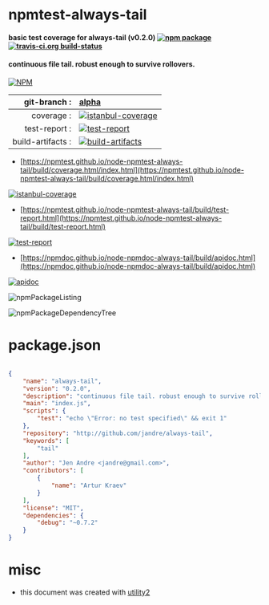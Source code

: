 # npmtest-always-tail

#### basic test coverage for  always-tail (v0.2.0)  [![npm package](https://img.shields.io/npm/v/npmtest-always-tail.svg?style=flat-square)](https://www.npmjs.org/package/npmtest-always-tail) [![travis-ci.org build-status](https://api.travis-ci.org/npmtest/node-npmtest-always-tail.svg)](https://travis-ci.org/npmtest/node-npmtest-always-tail)

#### continuous file tail. robust enough to survive rollovers.

[![NPM](https://nodei.co/npm/always-tail.png?downloads=true&downloadRank=true&stars=true)](https://www.npmjs.com/package/always-tail)

| git-branch : | [alpha](https://github.com/npmtest/node-npmtest-always-tail/tree/alpha)|
|--:|:--|
| coverage : | [![istanbul-coverage](https://npmtest.github.io/node-npmtest-always-tail/build/coverage.badge.svg)](https://npmtest.github.io/node-npmtest-always-tail/build/coverage.html/index.html)|
| test-report : | [![test-report](https://npmtest.github.io/node-npmtest-always-tail/build/test-report.badge.svg)](https://npmtest.github.io/node-npmtest-always-tail/build/test-report.html)|
| build-artifacts : | [![build-artifacts](https://npmtest.github.io/node-npmtest-always-tail/glyphicons_144_folder_open.png)](https://github.com/npmtest/node-npmtest-always-tail/tree/gh-pages/build)|

- [https://npmtest.github.io/node-npmtest-always-tail/build/coverage.html/index.html](https://npmtest.github.io/node-npmtest-always-tail/build/coverage.html/index.html)

[![istanbul-coverage](https://npmtest.github.io/node-npmtest-always-tail/build/screenCapture.buildCi.browser.%252Ftmp%252Fbuild%252Fcoverage.lib.html.png)](https://npmtest.github.io/node-npmtest-always-tail/build/coverage.html/index.html)

- [https://npmtest.github.io/node-npmtest-always-tail/build/test-report.html](https://npmtest.github.io/node-npmtest-always-tail/build/test-report.html)

[![test-report](https://npmtest.github.io/node-npmtest-always-tail/build/screenCapture.buildCi.browser.%252Ftmp%252Fbuild%252Ftest-report.html.png)](https://npmtest.github.io/node-npmtest-always-tail/build/test-report.html)

- [https://npmdoc.github.io/node-npmdoc-always-tail/build/apidoc.html](https://npmdoc.github.io/node-npmdoc-always-tail/build/apidoc.html)

[![apidoc](https://npmdoc.github.io/node-npmdoc-always-tail/build/screenCapture.buildCi.browser.%252Ftmp%252Fbuild%252Fapidoc.html.png)](https://npmdoc.github.io/node-npmdoc-always-tail/build/apidoc.html)

![npmPackageListing](https://npmtest.github.io/node-npmtest-always-tail/build/screenCapture.npmPackageListing.svg)

![npmPackageDependencyTree](https://npmtest.github.io/node-npmtest-always-tail/build/screenCapture.npmPackageDependencyTree.svg)



# package.json

```json

{
    "name": "always-tail",
    "version": "0.2.0",
    "description": "continuous file tail. robust enough to survive rollovers.",
    "main": "index.js",
    "scripts": {
        "test": "echo \"Error: no test specified\" && exit 1"
    },
    "repository": "http://github.com/jandre/always-tail",
    "keywords": [
        "tail"
    ],
    "author": "Jen Andre <jandre@gmail.com>",
    "contributors": [
        {
            "name": "Artur Kraev"
        }
    ],
    "license": "MIT",
    "dependencies": {
        "debug": "~0.7.2"
    }
}
```



# misc
- this document was created with [utility2](https://github.com/kaizhu256/node-utility2)

